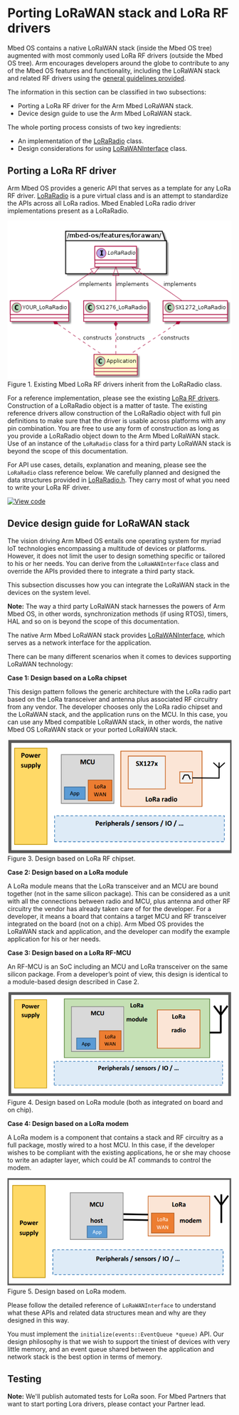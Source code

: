 <h1 id="lora-port">Porting LoRaWAN stack and LoRa RF drivers</h1>

Mbed OS contains a native LoRaWAN stack (inside the Mbed OS tree) augmented with most commonly used LoRa RF drivers (outside the Mbed OS tree). Arm encourages developers around the globe to contribute to any of the Mbed OS features and functionality, including the LoRaWAN stack and related RF drivers using the [general guidelines provided](../contributing/index.html).

The information in this section can be classified in two subsections:

- Porting a LoRa RF driver for the Arm Mbed LoRaWAN stack.
- Device design guide to use the Arm Mbed LoRaWAN stack.

The whole porting process consists of two key ingredients:

- An implementation of the [LoRaRadio](https://os.mbed.com/docs/development/mbed-os-api-doxy/class_lo_ra_radio.html) class.
- Design considerations for using [LoRaWANInterface](https://os.mbed.com/docs/development/mbed-os-api-doxy/class_lo_ra_w_a_n_interface.html) class.

## Porting a LoRa RF driver

Arm Mbed OS provides a generic API that serves as a template for any LoRa RF driver. [LoRaRadio](https://os.mbed.com/docs/development/mbed-os-api-doxy/class_lo_ra_radio.html) is a pure virtual class and is an attempt to standardize the APIs across all LoRa radios. Mbed Enabled LoRa radio driver implementations present as a LoRaRadio.

<span class="images">![](../../images/lora_radio_inherit.png)<span>Figure 1. Existing Mbed LoRa RF drivers inherit from the LoRaRadio class.</span></span>

For a reference implementation, please see the existing [LoRa RF drivers](https://github.com/ARMmbed/mbed-semtech-lora-rf-drivers). Construction of a LoRaRadio object is a matter of taste. The existing reference drivers allow construction of the LoRaRadio object with full pin definitions to make sure that the driver is usable across platforms with any pin combination. You are free to use any form of construction as long as you provide a LoRaRadio object down to the Arm Mbed LoRaWAN stack. Use of an instance of the `LoRaRadio` class for a third party LoRaWAN stack is beyond the scope of this documentation.

For API use cases, details, explanation and meaning, please see the `LoRaRadio` class reference below. We carefully planned and designed the data structures provided in [LoRaRadio.h](https://os.mbed.com/docs/development/mbed-os-api-doxy/_lo_ra_radio_8h_source.html). They carry most of what you need to write your LoRa RF driver.

[![View code](https://www.mbed.com/embed/?type=library)](https://os.mbed.com/docs/development/mbed-os-api-doxy/class_lo_ra_radio.html)

## Device design guide for LoRaWAN stack

The vision driving Arm Mbed OS entails one operating system for myriad IoT technologies encompassing a multitude of devices or platforms. However, it does not limit the user to design something specific or tailored to his or her needs. You can derive from the `LoRaWANInterface` class and override the APIs provided there to integrate a third party stack. 

This subsection discusses how you can integrate the LoRaWAN stack in the devices on the system level.

<span class="notes">**Note:** The way a third party LoRaWAN stack harnesses the powers of Arm Mbed OS, in other words, synchronization methods (if using RTOS), timers, HAL and so on is beyond the scope of this documentation.</span>

The native Arm Mbed LoRaWAN stack provides [LoRaWANInterface](https://os.mbed.com/docs/development/mbed-os-api-doxy/class_lo_ra_w_a_n_interface.html), which serves as a network interface for the application. 

There can be many different scenarios when it comes to devices supporting LoRaWAN technology:

**Case 1: Design based on a LoRa chipset**

This design pattern follows the generic architecture with the LoRa radio part based on the LoRa transceiver and antenna plus associated RF circuitry from any vendor. The developer chooses only the LoRa radio chipset and the LoRaWAN stack, and the application runs on the MCU. In this case, you can use any Mbed compatible LoRaWAN stack, in other words, the native Mbed OS LoRaWAN stack or your ported LoRaWAN stack.

<span class="images">![](../../images/lora_radio_chipset.png)<span>Figure 3. Design based on LoRa RF chipset.</span></span>

**Case 2: Design based on a LoRa module**

A LoRa module means that the LoRa transceiver and an MCU are bound together (not in the same silicon package). This can be considered as a unit with all the connections between radio and MCU, plus antenna and other RF circuitry the vendor has already taken care of for the developer. For a developer, it means a board that contains a target MCU and RF transceiver integrated on the board (not on a chip). Arm Mbed OS provides the LoRaWAN stack and application, and the developer can modify the example application for his or her needs.

**Case 3: Design based on a LoRa RF-MCU**

An RF-MCU is an SoC including an MCU and LoRa transceiver on the same silicon package. From a developer’s point of view, this design is identical to a module-based design described in Case 2.

<span class="images">![](../../images/lora_module.png)<span>Figure 4. Design based on LoRa module (both as integrated on board and on chip).</span></span>

**Case 4: Design based on a LoRa modem**

A LoRa modem is a component that contains a stack and RF circuitry as a full package, mostly wired to a host MCU. In this case, if the developer wishes to be compliant with the existing applications, he or she may choose to write an adapter layer, which could be AT commands to control the modem.

<span class="images">![](../../images/lora_modem.png)<span>Figure 5. Design based on LoRa modem.</span></span>

Please follow the detailed reference of `LoRaWANInterface` to understand what these APIs and related data structures mean and why are they designed in this way.

You must implement the `initialize(events::EventQueue *queue)` API. Our design philosophy is that we wish to support the tiniest of devices with very little memory, and an event queue shared between the application and network stack is the best option in terms of memory.

## Testing

<span class="notes">**Note:** We'll publish automated tests for LoRa soon. For Mbed Partners that want to start porting Lora drivers, please contact your Partner lead.</span>
